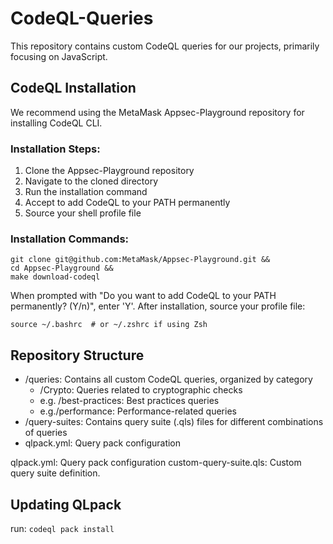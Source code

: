 # CodeQL-Queries

This repository contains custom CodeQL queries for our projects, primarily focusing on JavaScript.

## CodeQL Installation

We recommend using the MetaMask Appsec-Playground repository for installing CodeQL CLI.

### Installation Steps:

1. Clone the Appsec-Playground repository
2. Navigate to the cloned directory
3. Run the installation command
4. Accept to add CodeQL to your PATH permanently
5. Source your shell profile file

### Installation Commands:

```shell
git clone git@github.com:MetaMask/Appsec-Playground.git &&
cd Appsec-Playground &&
make download-codeql
```

When prompted with "Do you want to add CodeQL to your PATH permanently? (Y/n)", enter 'Y'.
After installation, source your profile file:

```shell
source ~/.bashrc  # or ~/.zshrc if using Zsh
```

## Repository Structure

* /queries: Contains all custom CodeQL queries, organized by category
  * /Crypto: Queries related to cryptographic checks
  * e.g. /best-practices: Best practices queries
  * e.g./performance: Performance-related queries
* /query-suites: Contains query suite (.qls) files for different combinations of queries
* qlpack.yml: Query pack configuration

qlpack.yml: Query pack configuration
custom-query-suite.qls: Custom query suite definition.

## Updating QLpack

run:
`codeql pack install`
